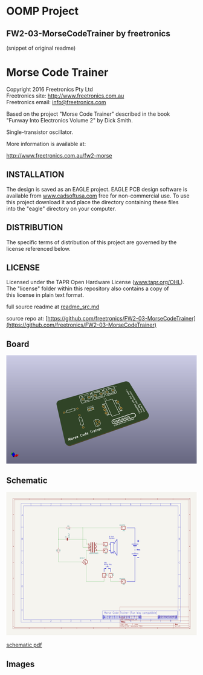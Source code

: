 # OOMP Project  
## FW2-03-MorseCodeTrainer  by freetronics  
  
(snippet of original readme)  
  
Morse Code Trainer  
==================  
Copyright 2016 Freetronics Pty Ltd    
Freetronics site:  http://www.freetronics.com.au    
Freetronics email: <info@freetronics.com>    
  
Based on the project "Morse Code Trainer" described in the book  
"Funway Into Electronics Volume 2" by Dick Smith.  
  
Single-transistor oscillator.  
  
More information is available at:  
  
  http://www.freetronics.com.au/fw2-morse    
  
  
INSTALLATION  
------------  
The design is saved as an EAGLE project. EAGLE PCB design software is  
available from www.cadsoftusa.com free for non-commercial use. To use  
this project download it and place the directory containing these files  
into the "eagle" directory on your computer.  
  
  
DISTRIBUTION  
------------  
The specific terms of distribution of this project are governed by the  
license referenced below.  
  
  
LICENSE  
-------  
Licensed under the TAPR Open Hardware License (www.tapr.org/OHL).  
The "license" folder within this repository also contains a copy of  
this license in plain text format.  
  
  full source readme at [readme_src.md](readme_src.md)  
  
source repo at: [https://github.com/freetronics/FW2-03-MorseCodeTrainer](https://github.com/freetronics/FW2-03-MorseCodeTrainer)  
## Board  
  
[![working_3d.png](working_3d_600.png)](working_3d.png)  
## Schematic  
  
[![working_schematic.png](working_schematic_600.png)](working_schematic.png)  
  
[schematic pdf](working_schematic.pdf)  
## Images  

